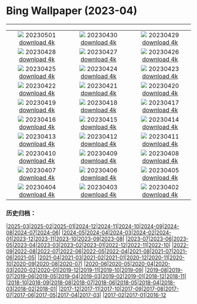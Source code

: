 # Bing Wallpaper (2023-04)
**************
| | | |
| :----: | :----: | :----: |
| ![](https://www.bing.com/th?id=OHR.QuebecCityBridge_EN-IN8012696513_1920x1080.jpg) 20230501 [download 4k](https://www.bing.com/th?id=OHR.QuebecCityBridge_EN-IN8012696513_UHD.jpg) | ![](https://www.bing.com/th?id=OHR.TheHawaMahal_EN-IN8397343140_1920x1080.jpg) 20230430 [download 4k](https://www.bing.com/th?id=OHR.TheHawaMahal_EN-IN8397343140_UHD.jpg) | ![](https://www.bing.com/th?id=OHR.JTNPMilkyWay_EN-IN2861486147_1920x1080.jpg) 20230429 [download 4k](https://www.bing.com/th?id=OHR.JTNPMilkyWay_EN-IN2861486147_UHD.jpg) |
| ![](https://www.bing.com/th?id=OHR.MariposaGrove_EN-IN0741084791_1920x1080.jpg) 20230428 [download 4k](https://www.bing.com/th?id=OHR.MariposaGrove_EN-IN0741084791_UHD.jpg) | ![](https://www.bing.com/th?id=OHR.SouthPadre_EN-IN4631581656_1920x1080.jpg) 20230427 [download 4k](https://www.bing.com/th?id=OHR.SouthPadre_EN-IN4631581656_UHD.jpg) | ![](https://www.bing.com/th?id=OHR.GHOAudubonDay_EN-IN4444137631_1920x1080.jpg) 20230426 [download 4k](https://www.bing.com/th?id=OHR.GHOAudubonDay_EN-IN4444137631_UHD.jpg) |
| ![](https://www.bing.com/th?id=OHR.AdelieWPD_EN-IN4116637364_1920x1080.jpg) 20230425 [download 4k](https://www.bing.com/th?id=OHR.AdelieWPD_EN-IN4116637364_UHD.jpg) | ![](https://www.bing.com/th?id=OHR.FranconianWineCellar_EN-IN8212492005_1920x1080.jpg) 20230424 [download 4k](https://www.bing.com/th?id=OHR.FranconianWineCellar_EN-IN8212492005_UHD.jpg) | ![](https://www.bing.com/th?id=OHR.BandhavgarhNationalPark_EN-IN1237060270_1920x1080.jpg) 20230423 [download 4k](https://www.bing.com/th?id=OHR.BandhavgarhNationalPark_EN-IN1237060270_UHD.jpg) |
| ![](https://www.bing.com/th?id=OHR.EarthDayFox_EN-IN2991531314_1920x1080.jpg) 20230422 [download 4k](https://www.bing.com/th?id=OHR.EarthDayFox_EN-IN2991531314_UHD.jpg) | ![](https://www.bing.com/th?id=OHR.ProcidaItaly_EN-IN2774777821_1920x1080.jpg) 20230421 [download 4k](https://www.bing.com/th?id=OHR.ProcidaItaly_EN-IN2774777821_UHD.jpg) | ![](https://www.bing.com/th?id=OHR.BeltedGalloway_EN-IN4523698216_1920x1080.jpg) 20230420 [download 4k](https://www.bing.com/th?id=OHR.BeltedGalloway_EN-IN4523698216_UHD.jpg) |
| ![](https://www.bing.com/th?id=OHR.TaiwanYuhina_EN-IN6244299700_1920x1080.jpg) 20230419 [download 4k](https://www.bing.com/th?id=OHR.TaiwanYuhina_EN-IN6244299700_UHD.jpg) | ![](https://www.bing.com/th?id=OHR.MPPUnesco_EN-IN6402090546_1920x1080.jpg) 20230418 [download 4k](https://www.bing.com/th?id=OHR.MPPUnesco_EN-IN6402090546_UHD.jpg) | ![](https://www.bing.com/th?id=OHR.OneThousandSprings_EN-IN2012624534_1920x1080.jpg) 20230417 [download 4k](https://www.bing.com/th?id=OHR.OneThousandSprings_EN-IN2012624534_UHD.jpg) |
| ![](https://www.bing.com/th?id=OHR.KiteDay_EN-IN0242153620_1920x1080.jpg) 20230416 [download 4k](https://www.bing.com/th?id=OHR.KiteDay_EN-IN0242153620_UHD.jpg) | ![](https://www.bing.com/th?id=OHR.TheRedFort_EN-IN6931818397_1920x1080.jpg) 20230415 [download 4k](https://www.bing.com/th?id=OHR.TheRedFort_EN-IN6931818397_UHD.jpg) | ![](https://www.bing.com/th?id=OHR.RedSeaStars_EN-IN6663264044_1920x1080.jpg) 20230414 [download 4k](https://www.bing.com/th?id=OHR.RedSeaStars_EN-IN6663264044_UHD.jpg) |
| ![](https://www.bing.com/th?id=OHR.PhloxSubulata_EN-IN8419741761_1920x1080.jpg) 20230413 [download 4k](https://www.bing.com/th?id=OHR.PhloxSubulata_EN-IN8419741761_UHD.jpg) | ![](https://www.bing.com/th?id=OHR.EuropeFromISS_EN-IN9083252103_1920x1080.jpg) 20230412 [download 4k](https://www.bing.com/th?id=OHR.EuropeFromISS_EN-IN9083252103_UHD.jpg) | ![](https://www.bing.com/th?id=OHR.MossyGrottoFalls_EN-IN6020207383_1920x1080.jpg) 20230411 [download 4k](https://www.bing.com/th?id=OHR.MossyGrottoFalls_EN-IN6020207383_UHD.jpg) |
| ![](https://www.bing.com/th?id=OHR.ElephantTwins_EN-IN8462102206_1920x1080.jpg) 20230410 [download 4k](https://www.bing.com/th?id=OHR.ElephantTwins_EN-IN8462102206_UHD.jpg) | ![](https://www.bing.com/th?id=OHR.Honnavaralavenderfields_EN-IN5301295864_1920x1080.jpg) 20230409 [download 4k](https://www.bing.com/th?id=OHR.Honnavaralavenderfields_EN-IN5301295864_UHD.jpg) | ![](https://www.bing.com/th?id=OHR.NIrelandGiants_EN-IN3889498881_1920x1080.jpg) 20230408 [download 4k](https://www.bing.com/th?id=OHR.NIrelandGiants_EN-IN3889498881_UHD.jpg) |
| ![](https://www.bing.com/th?id=OHR.KitsAspen_EN-IN5758206961_1920x1080.jpg) 20230407 [download 4k](https://www.bing.com/th?id=OHR.KitsAspen_EN-IN5758206961_UHD.jpg) | ![](https://www.bing.com/th?id=OHR.ArizonaPinkMoon_EN-IN4652684709_1920x1080.jpg) 20230406 [download 4k](https://www.bing.com/th?id=OHR.ArizonaPinkMoon_EN-IN4652684709_UHD.jpg) | ![](https://www.bing.com/th?id=OHR.BlackGrouseLekking_EN-IN4229465462_1920x1080.jpg) 20230405 [download 4k](https://www.bing.com/th?id=OHR.BlackGrouseLekking_EN-IN4229465462_UHD.jpg) |
| ![](https://www.bing.com/th?id=OHR.RomanBridge_EN-IN3805962366_1920x1080.jpg) 20230404 [download 4k](https://www.bing.com/th?id=OHR.RomanBridge_EN-IN3805962366_UHD.jpg) | ![](https://www.bing.com/th?id=OHR.AgraFort_EN-IN2182877120_1920x1080.jpg) 20230403 [download 4k](https://www.bing.com/th?id=OHR.AgraFort_EN-IN2182877120_UHD.jpg) | ![](https://www.bing.com/th?id=OHR.JavaBromo_EN-IN1237578882_1920x1080.jpg) 20230402 [download 4k](https://www.bing.com/th?id=OHR.JavaBromo_EN-IN1237578882_UHD.jpg) |

### 历史归档：

|[2025-03](/../2025-03/2025-03.md)|[2025-02](/../2025-02/2025-02.md)|[2025-01](/../2025-01/2025-01.md)|[2024-12](/../2024-12/2024-12.md)|[2024-11](/../2024-11/2024-11.md)|[2024-10](/../2024-10/2024-10.md)|[2024-09](/../2024-09/2024-09.md)|[2024-08](/../2024-08/2024-08.md)|[2024-07](/../2024-07/2024-07.md)|[2024-06](/../2024-06/2024-06.md)|
|[2024-05](/../2024-05/2024-05.md)|[2024-04](/../2024-04/2024-04.md)|[2024-03](/../2024-03/2024-03.md)|[2024-02](/../2024-02/2024-02.md)|[2024-01](/../2024-01/2024-01.md)|[2023-12](/../2023-12/2023-12.md)|[2023-11](/../2023-11/2023-11.md)|[2023-10](/../2023-10/2023-10.md)|[2023-09](/../2023-09/2023-09.md)|[2023-08](/../2023-08/2023-08.md)|
|[2023-07](/../2023-07/2023-07.md)|[2023-06](/../2023-06/2023-06.md)|[2023-05](/../2023-05/2023-05.md)|[2023-04](/2023-04.md)|[2023-03](/../2023-03/2023-03.md)|[2023-02](/../2023-02/2023-02.md)|[2023-01](/../2023-01/2023-01.md)|[2022-12](/../2022-12/2022-12.md)|[2022-11](/../2022-11/2022-11.md)|[2022-10](/../2022-10/2022-10.md)|
|[2022-09](/../2022-09/2022-09.md)|[2022-08](/../2022-08/2022-08.md)|[2022-07](/../2022-07/2022-07.md)|[2022-06](/../2022-06/2022-06.md)|[2022-05](/../2022-05/2022-05.md)|[2022-04](/../2022-04/2022-04.md)|[2021-08](/../2021-08/2021-08.md)|[2021-07](/../2021-07/2021-07.md)|[2021-06](/../2021-06/2021-06.md)|[2021-05](/../2021-05/2021-05.md)|
|[2021-04](/../2021-04/2021-04.md)|[2021-03](/../2021-03/2021-03.md)|[2021-02](/../2021-02/2021-02.md)|[2021-01](/../2021-01/2021-01.md)|[2020-12](/../2020-12/2020-12.md)|[2020-11](/../2020-11/2020-11.md)|[2020-10](/../2020-10/2020-10.md)|[2020-09](/../2020-09/2020-09.md)|[2020-08](/../2020-08/2020-08.md)|[2020-07](/../2020-07/2020-07.md)|
|[2020-06](/../2020-06/2020-06.md)|[2020-05](/../2020-05/2020-05.md)|[2020-04](/../2020-04/2020-04.md)|[2020-03](/../2020-03/2020-03.md)|[2020-02](/../2020-02/2020-02.md)|[2020-01](/../2020-01/2020-01.md)|[2019-12](/../2019-12/2019-12.md)|[2019-11](/../2019-11/2019-11.md)|[2019-10](/../2019-10/2019-10.md)|[2019-09](/../2019-09/2019-09.md)|
|[2019-08](/../2019-08/2019-08.md)|[2019-07](/../2019-07/2019-07.md)|[2019-06](/../2019-06/2019-06.md)|[2019-05](/../2019-05/2019-05.md)|[2019-04](/../2019-04/2019-04.md)|[2019-03](/../2019-03/2019-03.md)|[2019-02](/../2019-02/2019-02.md)|[2019-01](/../2019-01/2019-01.md)|[2018-12](/../2018-12/2018-12.md)|[2018-11](/../2018-11/2018-11.md)|
|[2018-10](/../2018-10/2018-10.md)|[2018-09](/../2018-09/2018-09.md)|[2018-08](/../2018-08/2018-08.md)|[2018-07](/../2018-07/2018-07.md)|[2018-06](/../2018-06/2018-06.md)|[2018-05](/../2018-05/2018-05.md)|[2018-04](/../2018-04/2018-04.md)|[2018-03](/../2018-03/2018-03.md)|[2018-02](/../2018-02/2018-02.md)|[2018-01](/../2018-01/2018-01.md)|
|[2017-12](/../2017-12/2017-12.md)|[2017-11](/../2017-11/2017-11.md)|[2017-10](/../2017-10/2017-10.md)|[2017-09](/../2017-09/2017-09.md)|[2017-08](/../2017-08/2017-08.md)|[2017-07](/../2017-07/2017-07.md)|[2017-06](/../2017-06/2017-06.md)|[2017-05](/../2017-05/2017-05.md)|[2017-04](/../2017-04/2017-04.md)|[2017-03](/../2017-03/2017-03.md)|
|[2017-02](/../2017-02/2017-02.md)|[2017-01](/../2017-01/2017-01.md)|[2016-12](/../2016-12/2016-12.md)